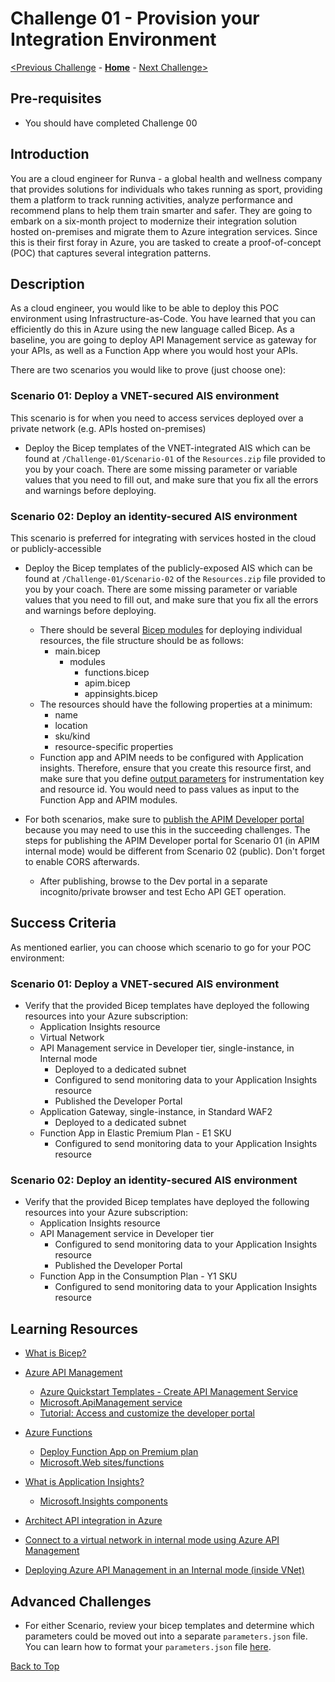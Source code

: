 # Challenge 01 - Provision your Integration Environment

[<Previous Challenge](./Challenge-00.md) - **[Home](../README.md)** - [Next Challenge>](./Challenge-02.md)

## Pre-requisites

- You should have completed Challenge 00

## Introduction
You are a cloud engineer for Runva - a global health and wellness company that provides solutions for individuals who takes running as sport, providing them a platform to track running activities, analyze performance and recommend plans to help them train smarter and safer.  They are going to embark on a six-month project to modernize their integration solution hosted on-premises and migrate them to Azure integration services.  Since this is their first foray in Azure, you are tasked to create a proof-of-concept (POC) that captures several integration patterns.


## Description
As a cloud engineer, you would like to be able to deploy this POC environment using Infrastructure-as-Code.  You have learned that you can efficiently do this in Azure using the new language called Bicep. As a baseline, you are going to deploy API Management service as gateway for your APIs, as well as a Function App where you would host your APIs.

There are two scenarios you would like to prove (just choose one):

### Scenario 01: Deploy a VNET-secured AIS environment 
This scenario is for when you need to access services deployed over a private network (e.g. APIs hosted on-premises)
- Deploy the Bicep templates of the VNET-integrated AIS which can be found at `/Challenge-01/Scenario-01` of the `Resources.zip` file provided to you by your coach.  There are some missing parameter or variable values that you need to fill out, and make sure that you fix all the errors and warnings before deploying.

### Scenario 02: Deploy an identity-secured AIS environment 
This scenario is preferred for integrating with services hosted in the cloud or publicly-accessible
- Deploy the Bicep templates of the publicly-exposed AIS which can be found at `/Challenge-01/Scenario-02` of the `Resources.zip` file provided to you by your coach.  There are some missing parameter or variable values that you need to fill out, and make sure that you fix all the errors and warnings before deploying.
    - There should be several [Bicep modules](https://docs.microsoft.com/en-us/azure/azure-resource-manager/bicep/modules) for deploying individual resources, the file structure should be as follows:
      - main.bicep
        - modules
          - functions.bicep
          - apim.bicep
          - appinsights.bicep
    - The resources should have the following properties at a minimum:
      - name
      - location
      - sku/kind
      - resource-specific properties
    - Function app and APIM needs to be configured with Application insights. Therefore, ensure that you create this resource first, and make sure that you define [output parameters](https://docs.microsoft.com/en-us/azure/azure-resource-manager/bicep/outputs?tabs=azure-powershell) for instrumentation key and resource id.  You would need to pass values as input to the Function App and APIM modules. 

- For both scenarios, make sure to [publish the APIM Developer portal](https://docs.microsoft.com/en-us/azure/api-management/api-management-howto-developer-portal-customize#publish) because you may need to use this in the succeeding challenges.  The steps for publishing the APIM Developer portal for Scenario 01 (in APIM internal mode) would be different from Scenario 02 (public). Don't forget to enable CORS afterwards.
  - After publishing, browse to the Dev portal in a separate incognito/private browser and test Echo API GET operation.  

## Success Criteria
As mentioned earlier, you can choose which scenario to go for your POC environment:

### Scenario 01: Deploy a VNET-secured AIS environment
- Verify that the provided Bicep templates have deployed the following resources into your Azure subscription:
  - Application Insights resource
  - Virtual Network
  - API Management service in Developer tier, single-instance, in Internal mode
    - Deployed to a dedicated subnet
    - Configured to send monitoring data to your Application Insights resource
    - Published the Developer Portal
  - Application Gateway, single-instance, in Standard WAF2
    - Deployed to a dedicated subnet
  - Function App in Elastic Premium Plan - E1 SKU
    - Configured to send monitoring data to your Application Insights resource
  
### Scenario 02: Deploy an identity-secured AIS environment
- Verify that the provided Bicep templates have deployed the following resources into your Azure subscription:
  - Application Insights resource
  - API Management service in Developer tier
    - Configured to send monitoring data to your Application Insights resource
    - Published the Developer Portal
  - Function App in the Consumption Plan - Y1 SKU
    - Configured to send monitoring data to your Application Insights resource
  

## Learning Resources
- [What is Bicep?](https://docs.microsoft.com/en-us/azure/azure-resource-manager/bicep/overview)

- [Azure API Management](https://docs.microsoft.com/en-us/azure/api-management/api-management-key-concepts)
  - [Azure Quickstart Templates - Create API Management Service](https://github.com/Azure/azure-quickstart-templates/tree/master/quickstarts/microsoft.apimanagement/azure-api-management-create)
  - [Microsoft.ApiManagement service](https://docs.microsoft.com/en-us/azure/templates/microsoft.apimanagement/service?tabs=bicep)
  - [Tutorial: Access and customize the developer portal](https://docs.microsoft.com/en-us/azure/api-management/api-management-howto-developer-portal-customize)
  
- [Azure Functions](https://docs.microsoft.com/en-us/azure/azure-functions/functions-overview)
  - [Deploy Function App on Premium plan](https://docs.microsoft.com/en-us/azure/azure-functions/functions-infrastructure-as-code#deploy-on-premium-plan)
  - [Microsoft.Web sites/functions](https://docs.microsoft.com/en-us/azure/templates/microsoft.web/sites/functions?tabs=bicep)
 
- [What is Application Insights?](https://docs.microsoft.com/en-us/azure/azure-monitor/app/app-insights-overview)
  - [Microsoft.Insights components](https://docs.microsoft.com/en-us/azure/templates/microsoft.insights/components?tabs=bicep)

- [Architect API integration in Azure](https://docs.microsoft.com/en-us/learn/paths/architect-api-integration/)

- [Connect to a virtual network in internal mode using Azure API Management](https://docs.microsoft.com/en-us/azure/api-management/api-management-using-with-internal-vnet?tabs=stv2)
- [Deploying Azure API Management in an Internal mode (inside VNet)](https://techcommunity.microsoft.com/t5/fasttrack-for-azure/deploying-azure-api-management-in-an-internal-mode-inside-vnet/ba-p/3033493)


## Advanced Challenges
- For either Scenario, review your bicep templates and determine which parameters could be moved out into a separate ```parameters.json``` file.  You can learn how to format your ```parameters.json``` file [here](https://docs.microsoft.com/en-us/azure/azure-resource-manager/templates/parameter-files).

[Back to Top](#challenge-01---provision-your-integration-environment)